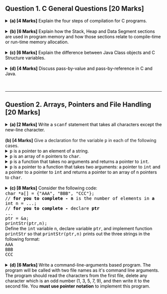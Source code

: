 ## Question 1. C General Questions [20 Marks]
<details style="color:brown">
  <summary style="color:black">
  <b>(a) [4 Marks]</b> Explain the four steps of compilation for C programs.
  </summary>
  
---
---

</details>
<br>
<details style="color:brown">
  <summary style="color:black">
  <b>(b) [6 Marks]</b> Explain how the Stack, Heap and Data Segment sections are used in program memory and how those sections relate to compile-time or run-time memory allocation.
  </summary>
  
---
---

</details>
<br>
<details style="color:brown">
  <summary style="color:black">
  <b>(c) [6 Marks]</b> Explain the difference between Java Class objects and C Structure variables.
  </summary>
  
---
---

</details>
<br>
<details style="color:brown">
  <summary style="color:black">
  <b>(d) [4 Marks]</b> Discuss pass-by-value and pass-by-reference in C and Java.
  </summary>
  
---
---

</details>
<br><br>

---
## Question 2. Arrays, Pointers and File Handling [20 Marks]
<details style="color:brown">
  <summary style="color:black">
  <b>(a) [2 Marks]</b> Write a <span style="font-family:monospace">scanf</span> statement that takes all characters except the new-line character.
  </summary>
  
---
---

</details>
<br>
<b>(b) [4 Marks]</b> Give a declaration for the variable <span style="font-family:monospace">p</span> in each of the following cases.
<details style="color:brown">
  <summary style="color:black">
  <span style="font-family:monospace">p</span> is a pointer to an element of a string.
  </summary>
  
---
---

</details>
<details style="color:brown">
  <summary style="color:black">
  <span style="font-family:monospace">p</span> is an array of <span style="font-family:monospace">n</span> pointers to <span style="font-family:monospace">char</span>.
  </summary>
  
---
---

</details>
<details style="color:brown">
  <summary style="color:black">
  <span style="font-family:monospace">p</span> is a function that takes no arguments and returns a pointer to <span style="font-family:monospace">int</span>.
  </summary>
  
---
---

</details>
<details style="color:brown">
  <summary style="color:black">
  <span style="font-family:monospace">p</span> is a pointer to a function that takes two arguments: a pointer to <span style="font-family:monospace">int</span> and a pointer to a pointer to <span style="font-family:monospace">int</span> and returns a pointer to an array of <span style="font-family:monospace">n</span> pointers to <span style="font-family:monospace">char</span>.
  </summary>
  
---
---

</details>
<br>
<details style="color:brown">
  <summary style="color:black">
  <b>(c) [8 Marks]</b> Consider the following code:<br>
  <span style="font-family:monospace">
    char *a[] = {"AAA", "BBB", "CCC"};<br>
    // <b>for you to complete - n</b> is the number of elements in <b>a</b><br>
    int n = ...;<br>
    // <b>for you to complete -</b> declare <b>ptr</b><br>
    ...<br>
    ptr = &a;<br>
    printStr(ptr,n);<br>
  </span>
  Define the <span style="font-family:monospace">int</span> variable <span style="font-family:monospace">n</span>, declare variable <span style="font-family:monospace">ptr</span>, and implement function <span style="font-family:monospace">printStr</span> so that <span style="font-family:monospace">printStr(ptr,n)</span> prints out the three strings in the following format:<br>
  <span style="font-family:monospace">AAA<br>BBB<br>CCC</span>
  </summary>
  
---
---

</details>
<br>
<details style="color:brown">
  <summary style="color:black">
  <b>(d) [6 Marks]</b> Write a command-line-arguments based program. The program will be called with two file names as it's command line arguments. The program should read the characters from the first file, delete any character which is an odd number (1, 3, 5, 7, 9), and then write it to the second file. You <b>must use pointer notation</b> to implement this program.
  </summary>
  
---
---

</details>
<br>
